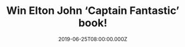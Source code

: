 ---
campaign-uuid: "c-867df7ec-ef90-4c3f-ae54-a8489dbaf941"
type: "Competition"
category: "Gifts"
date: "2019-06-25T08:00:00.000Z"
end-date: "2019-07-25T23:59:00.000Z"
disable-form: false
is_promoted: false
has_entry_page: true
title: "Win Elton John ‘Captain Fantastic’ book!"
competition-description: "<p>In the 1970s, Elton John achieved vertical take-off,\
  \ quickly becoming the biggest international rock phenomenon since The Beatles.\
  \ Captain Fantastic is based on one-to-one interviews with the star and his associates\
  \ and transports the reader directly into the era, with a supporting cast including\
  \ John Lennon, Stevie Wonder, Bob Dylan, Mae West, Groucho Marx, Katharine Hepburn,\
  \ Elvis Presley, Princess Margaret . . . and The Queen.</p>\n<p>Want to add it to\
  \ your collection? Click below for a chance to win.</p>\n"
hero-header: "Win Elton John ‘Captain Fantastic’ book!"
terms-confirmation: "N/A"
banner-img: "https://assets.expresslyapp.com/asset-c3d59b81-e626-44df-99e1-ddcdef62c8c4.jpg"
logo-left-href: "http://club.expressly.io"
logo-left-image: "https://assets.expresslyapp.com/asset-6b0c79d0-07a4-458f-a3ee-a8586f635e95.jpg"
logo-left-title: "Expressly Club"
bg-image-hero: "https://assets.expresslyapp.com/asset-a750b980-2ee5-4906-be3b-2b0cafbdd1b2.jpg"
bg-image-first: "https://assets.expresslyapp.com/asset-bb29b248-747a-41fa-80b7-44f711e3f9d9.jpg"
section1-content: "<p>In the 1970s, Elton John achieved vertical take-off, quickly\
  \ becoming the biggest international rock phenomenon since The Beatles. But behind\
  \ the comedy glasses and outré image lay a desperately shy individual conflicted\
  \ by his complex relationship with success, his sexuality and his narcotic indulgences.</p>\n\
  <p>Captain Fantastic is based on one-to-one interviews with the star and his associates\
  \ and transports the reader directly into the era, with a supporting cast including\
  \ John Lennon, Stevie Wonder, Bob Dylan, Mae West, Groucho Marx, Katharine Hepburn,\
  \ Elvis Presley, Princess Margaret . . . and The Queen.</p>\n<p>Bringing this head-spinning\
  \ period vividly to life, it follows the skyscraping achievements and plummeting\
  \ lows of Elton s 1970s, from the height of his stacked heels to the depths of his\
  \ depressions. It is the compelling tale of the bashful kid who turned into a superhero.\
  \ Enter the form below for a chance to win it now!</p>\n"
entry-title: "Win Elton John ‘Captain Fantastic’ book!"
entry-content: "<p>Enter the draw to win Elton John ‘Captain Fantastic’ book by completing\
  \ the form below before 23:59 on the 25th of July 2019.</p>\n"
has-winner: false
prize-description: "Elton John ‘Captain Fantastic’ book."
special-conditions: "Multiple entries are allowed up to one every day.\r\nThis competition\
  \ is also available on: http://aaa.nme.com/competitons/elton-john-captain-fantastic-book"
country-restrictions:
- "GB"
---